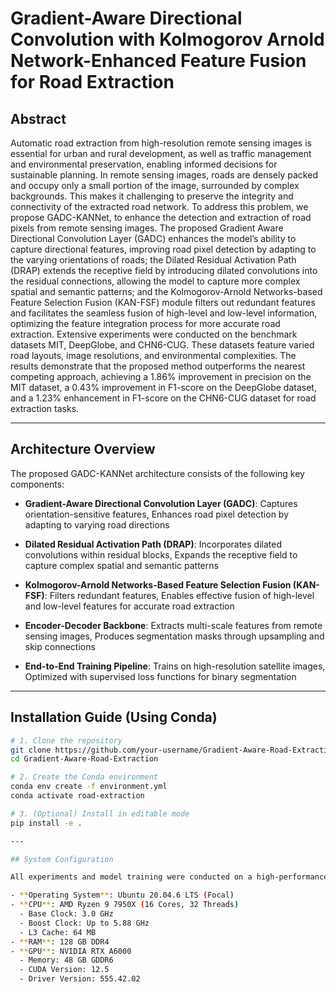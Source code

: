 # Gradient-Aware Directional Convolution with Kolmogorov Arnold Network-Enhanced Feature Fusion for Road Extraction

## Abstract

Automatic road extraction from high-resolution remote sensing images is essential for urban and rural development, as well as traffic management and environmental preservation, enabling informed decisions for sustainable planning. In remote sensing images, roads are densely packed and occupy only a small portion of the image, surrounded by complex backgrounds. This makes it challenging to preserve the integrity and connectivity of the extracted road network. To address this problem, we propose GADC-KANNet, to enhance the detection and extraction of road pixels from remote sensing images. The proposed Gradient Aware Directional Convolution Layer (GADC) enhances the model’s ability to capture directional features, improving road pixel detection by adapting to the varying orientations of roads; the Dilated Residual Activation Path (DRAP) extends the receptive field by introducing dilated convolutions into the residual connections, allowing the model to capture more complex spatial and semantic patterns; and the Kolmogorov-Arnold Networks-based Feature Selection Fusion (KAN-FSF) module filters out redundant features and facilitates the seamless fusion of high-level and low-level information, optimizing the feature integration process for more accurate road extraction. Extensive experiments were conducted on the benchmark datasets MIT, DeepGlobe, and CHN6-CUG. These datasets feature varied road layouts, image resolutions, and environmental complexities. The results demonstrate that the proposed method outperforms the nearest competing approach, achieving a 1.86% improvement in precision on the MIT dataset, a 0.43% improvement in F1-score on the DeepGlobe dataset, and a 1.23% enhancement in F1-score on the CHN6-CUG dataset for road extraction tasks.

---

## Architecture Overview
The proposed GADC-KANNet architecture consists of the following key components:

- **Gradient-Aware Directional Convolution Layer (GADC)**: Captures orientation-sensitive features, Enhances road pixel detection by adapting to varying road directions

- **Dilated Residual Activation Path (DRAP)**: Incorporates dilated convolutions within residual blocks, Expands the receptive field to capture complex spatial and semantic patterns

- **Kolmogorov-Arnold Networks-Based Feature Selection Fusion (KAN-FSF)**: Filters redundant features, Enables effective fusion of high-level and low-level features for accurate road extraction

- **Encoder-Decoder Backbone**: Extracts multi-scale features from remote sensing images, Produces segmentation masks through upsampling and skip connections

- **End-to-End Training Pipeline**: Trains on high-resolution satellite images, Optimized with supervised loss functions for binary segmentation

---

## Installation Guide (Using Conda)

```bash
# 1. Clone the repository
git clone https://github.com/your-username/Gradient-Aware-Road-Extraction.git
cd Gradient-Aware-Road-Extraction

# 2. Create the Conda environment
conda env create -f environment.yml
conda activate road-extraction

# 3. (Optional) Install in editable mode
pip install -e .

---

## System Configuration

All experiments and model training were conducted on a high-performance computing setup with the following specifications:

- **Operating System**: Ubuntu 20.04.6 LTS (Focal)
- **CPU**: AMD Ryzen 9 7950X (16 Cores, 32 Threads)
  - Base Clock: 3.0 GHz  
  - Boost Clock: Up to 5.88 GHz  
  - L3 Cache: 64 MB
- **RAM**: 128 GB DDR4
- **GPU**: NVIDIA RTX A6000
  - Memory: 48 GB GDDR6  
  - CUDA Version: 12.5  
  - Driver Version: 555.42.02
